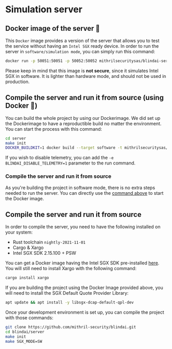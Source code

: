 # Simulation server

## Docker image of the server 🐳

This `Docker` image provides a version of the server that allows you to test the service without having an `Intel SGX` ready device. In order to run the server in `software/simulation mode`, you can simply run this command:

```bash
docker run -p 50051:50051 -p 50052:50052 mithrilsecuritysas/blindai-server-sim:latest
```

Please keep in mind that this image is **not secure**, since it simulates Intel SGX in software. It is lighter than hardware mode, and should not be used in production.

## Compile the server and run it from source (using Docker 🐳)

You can build the whole project by using our Dockerimage. We did set up the Dockerimage to have a reproductible build no matter the environment. You can start the process with this command:

```bash
cd server
make init
DOCKER_BUILDKIT=1 docker build --target software -t mithrilsecuritysas/blindai-server-sim:latest . -f ./docker/build.dockerfile
```

If you wish to disable telemetry, you can add the `-e BLINDAI_DISABLE_TELEMETRY=1` parameter to the run command.

### Compile the server and run it from source

As you're building the project in software mode, there is no extra steps needed to run the server. You can directly use the [command above](simulation\_server.md#docker-image-of-the-server) to start the Docker image.

## Compile the server and run it from source

In order to compile the server, you need to have the following installed on your system:

* Rust toolchain `nightly-2021-11-01`
* Cargo & Xargo
* Intel SGX SDK 2.15.100 + PSW

You can get a Docker image having the Intel SGX SDK pre-installed [here](https://github.com/apache/incubator-teaclave-sgx-sdk#pulling-a-pre-built-docker-container). You will still need to install Xargo with the following command:

```bash
cargo install xargo
```

If you are building the project using the Docker Image provided above, you will need to install the SGX Default Quote Provider Library:

```bash
apt update && apt install -y libsgx-dcap-default-qpl-dev
```

Once your development environment is set up, you can compile the project with those commands:

```bash
git clone https://github.com/mithril-security/blindai.git
cd blindai/server
make init
make SGX_MODE=SW
```
